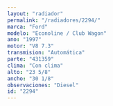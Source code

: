 ```yaml
---
layout: "radiador"
permalink: "/radiadores/2294/"
marca: "Ford"
modelo: "Econoline / Club Wagon"
ano: "1997"
motor: "V8 7.3"
transmision: "Automática"
parte: "431359"
clima: "Con clima"
alto: "23 5/8"
ancho: "30 1/8"
observaciones: "Diesel"
id: "2294"
---
```


